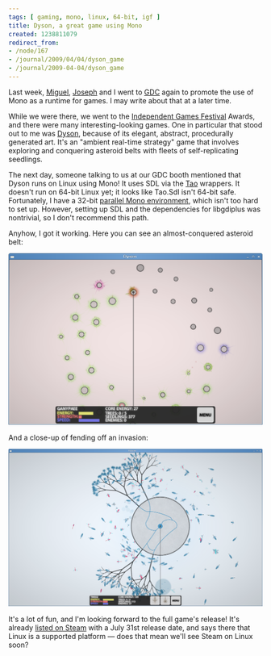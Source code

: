 ```yaml
---
tags: [ gaming, mono, linux, 64-bit, igf ]
title: Dyson, a great game using Mono
created: 1238811079
redirect_from:
- /node/167
- /journal/2009/04/04/dyson_game
- /journal/2009-04-04/dyson_game
---
```

Last week, [Miguel](http://tirania.org/blog), [Joseph](http://beyondfocus.com)
and I went to [GDC](http://gdconf.com) again to promote the use of Mono as a
runtime for games. I may write about that at a later time.<!--break-->

While we were there, we went to the [Independent Games
Festival](http://www.igf.com) Awards, and there were many interesting-looking
games. One in particular that stood out to me was
[Dyson](http://www.dyson-game.com), because of its elegant, abstract,
procedurally generated art. It's an "ambient real-time strategy" game that
involves exploring and conquering asteroid belts with fleets of self-replicating
seedlings.

The next day, someone talking to us at our GDC booth mentioned that Dyson runs
on Linux using Mono! It uses SDL via the [Tao](http://www.taoframework.com)
wrappers. It doesn't run on 64-bit Linux yet; it looks like Tao.Sdl isn't 64-bit
safe. Fortunately, I have a 32-bit [parallel Mono
environment](http://www.mono-project.com/Parallel_Mono_Environments), which
isn't too hard to set up. However, setting up SDL and the dependencies for
libgdiplus was nontrivial, so I don't recommend this path.

Anyhow, I got it working. Here you can see an almost-conquered asteroid belt:

 ![The Dyson game running on Linux using Mono](/files/images/MonoScreenshots/DysonGame.png)

And a close-up of fending off an invasion:

![The Dyson game running on Linux using Mono](/files/images/MonoScreenshots/DysonGame2.png)

It's a lot of fun, and I'm looking forward to the full game's release! It's
already [listed on Steam](http://store.steampowered.com/app/900804) with a July
31st release date, and says there that Linux is a supported platform &mdash;
does that mean we'll see Steam on Linux soon?
